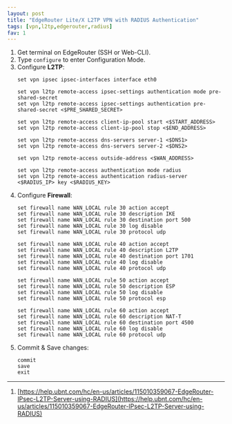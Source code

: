 ```yaml
---
layout: post
title: "EdgeRouter Lite/X L2TP VPN with RADIUS Authentication"
tags: [vpn,l2tp,edgerouter,radius]
fav: 1
---
```


1. Get terminal on EdgeRouter (SSH or Web-CLI).
2. Type `configure` to enter Configuration Mode.
3. Configure **L2TP**:
   ```
   set vpn ipsec ipsec-interfaces interface eth0
   
   set vpn l2tp remote-access ipsec-settings authentication mode pre-shared-secret
   set vpn l2tp remote-access ipsec-settings authentication pre-shared-secret <$PRE_SHARED_SECRET>

   set vpn l2tp remote-access client-ip-pool start <$START_ADDRESS>
   set vpn l2tp remote-access client-ip-pool stop <$END_ADDRESS>

   set vpn l2tp remote-access dns-servers server-1 <$DNS1>
   set vpn l2tp remote-access dns-servers server-2 <$DNS2>

   set vpn l2tp remote-access outside-address <$WAN_ADDRESS>

   set vpn l2tp remote-access authentication mode radius
   set vpn l2tp remote-access authentication radius-server <$RADIUS_IP> key <$RADIUS_KEY>
   ```
4. Configure **Firewall**:
   ```
   set firewall name WAN_LOCAL rule 30 action accept
   set firewall name WAN_LOCAL rule 30 description IKE
   set firewall name WAN_LOCAL rule 30 destination port 500
   set firewall name WAN_LOCAL rule 30 log disable
   set firewall name WAN_LOCAL rule 30 protocol udp

   set firewall name WAN_LOCAL rule 40 action accept
   set firewall name WAN_LOCAL rule 40 description L2TP
   set firewall name WAN_LOCAL rule 40 destination port 1701
   set firewall name WAN_LOCAL rule 40 log disable
   set firewall name WAN_LOCAL rule 40 protocol udp

   set firewall name WAN_LOCAL rule 50 action accept
   set firewall name WAN_LOCAL rule 50 description ESP
   set firewall name WAN_LOCAL rule 50 log disable
   set firewall name WAN_LOCAL rule 50 protocol esp

   set firewall name WAN_LOCAL rule 60 action accept
   set firewall name WAN_LOCAL rule 60 description NAT-T
   set firewall name WAN_LOCAL rule 60 destination port 4500
   set firewall name WAN_LOCAL rule 60 log disable
   set firewall name WAN_LOCAL rule 60 protocol udp
   ```
5. Commit & Save changes:
   ```
   commit
   save
   exit
   ```

---
1. [https://help.ubnt.com/hc/en-us/articles/115010359067-EdgeRouter-IPsec-L2TP-Server-using-RADIUS](https://help.ubnt.com/hc/en-us/articles/115010359067-EdgeRouter-IPsec-L2TP-Server-using-RADIUS)
